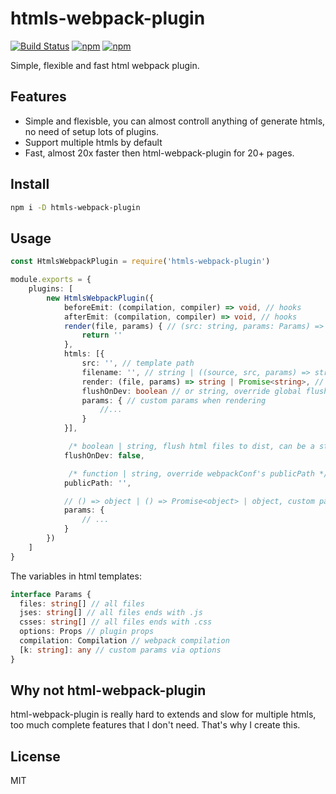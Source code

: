# htmls-webpack-plugin

[![Build Status](https://travis-ci.org/zaaack/htmls-webpack-plugin.svg?branch=master)](https://travis-ci.org/zaaack/htmls-webpack-plugin) [![npm](https://img.shields.io/npm/v/htmls-webpack-plugin.svg)](https://www.npmjs.com/package/htmls-webpack-plugin) [![npm](https://img.shields.io/npm/dm/htmls-webpack-plugin.svg)](https://www.npmjs.com/package/htmls-webpack-plugin)

Simple, flexible and fast html webpack plugin.

## Features

- Simple and flexisble, you can almost controll anything of generate htmls, no need of setup lots of plugins.
- Support multiple htmls by default
- Fast, almost 20x faster then html-webpack-plugin for 20+ pages.

## Install

```sh
npm i -D htmls-webpack-plugin
```

## Usage


```ts
const HtmlsWebpackPlugin = require('htmls-webpack-plugin')

module.exports = {
    plugins: [
        new HtmlsWebpackPlugin({
            beforeEmit: (compilation, compiler) => void, // hooks
            afterEmit: (compilation, compiler) => void, // hooks
            render(file, params) { // (src: string, params: Params) => string | Promise<string>, custom template rendering function, support async rendering, default is ejs
                return ''
            },
            htmls: [{
                src: '', // template path
                filename: '', // string | ((source, src, params) => string), relative to output path, can be a function to be generated via context
                render: (file, params) => string | Promise<string>, // override global render function
                flushOnDev: boolean // or string, override global flushOnDev
                params: { // custom params when rendering
                    //...
                }
            }],

             /* boolean | string, flush html files to dist, can be a string file path, useful for debug or devServer. */
            flushOnDev: false,

             /* function | string, override webpackConf's publicPath */
            publicPath: '',

            // () => object | () => Promise<object> | object, custom params when rendering, could be an async function
            params: {
                // ...
            }
        })
    ]
}

```

The variables in html templates:

```ts
interface Params {
  files: string[] // all files
  jses: string[] // all files ends with .js
  csses: string[] // all files ends with .css
  options: Props // plugin props
  compilation: Compilation // webpack compilation
  [k: string]: any // custom params via options
}
```

## Why not html-webpack-plugin

html-webpack-plugin is really hard to extends and slow for multiple htmls, too much complete features that I don't need. That's why I create this.

## License

MIT
